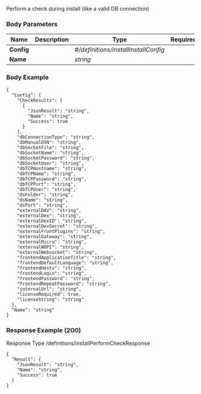 






 
Perform a check during install (like a valid DB connection)  


### Body Parameters

Name | Description | Type | Required
---|---|---|---
**Config** |  | _#/definitions/installInstallConfig_ |   
**Name** |  | _string_ |   


### Body Example
```
{
  "Config": {
    "CheckResults": [
      {
        "JsonResult": "string",
        "Name": "string",
        "Success": true
      }
    ],
    "dbConnectionType": "string",
    "dbManualDSN": "string",
    "dbSocketFile": "string",
    "dbSocketName": "string",
    "dbSocketPassword": "string",
    "dbSocketUser": "string",
    "dbTCPHostname": "string",
    "dbTCPName": "string",
    "dbTCPPassword": "string",
    "dbTCPPort": "string",
    "dbTCPUser": "string",
    "dsFolder": "string",
    "dsName": "string",
    "dsPort": "string",
    "externalDAV": "string",
    "externalDex": "string",
    "externalDexID": "string",
    "externalDexSecret": "string",
    "externalFrontPlugins": "string",
    "externalGateway": "string",
    "externalMicro": "string",
    "externalWOPI": "string",
    "externalWebsocket": "string",
    "frontendApplicationTitle": "string",
    "frontendDefaultLanguage": "string",
    "frontendHosts": "string",
    "frontendLogin": "string",
    "frontendPassword": "string",
    "frontendRepeatPassword": "string",
    "internalUrl": "string",
    "licenseRequired": true,
    "licenseString": "string"
  },
  "Name": "string"
}
```






### Response Example (200)
Response Type /definitions/installPerformCheckResponse

```
{
  "Result": {
    "JsonResult": "string",
    "Name": "string",
    "Success": true
  }
}
```



